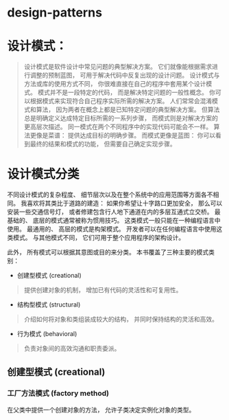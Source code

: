 # design-patterns

# 设计模式：

> 设计模式是软件设计中常见问题的典型解决方案。 它们就像能根据需求进行调整的预制蓝图， 可用于解决代码中反复出现的设计问题。
设计模式与方法或库的使用方式不同， 你很难直接在自己的程序中套用某个设计模式。 模式并不是一段特定的代码， 而是解决特定问题的一般性概念。 你可以根据模式来实现符合自己程序实际所需的解决方案。
人们常常会混淆模式和算法， 因为两者在概念上都是已知特定问题的典型解决方案。 但算法总是明确定义达成特定目标所需的一系列步骤， 而模式则是对解决方案的更高层次描述。 同一模式在两个不同程序中的实现代码可能会不一样。
算法更像是菜谱： 提供达成目标的明确步骤。 而模式更像是蓝图： 你可以看到最终的结果和模式的功能， 但需要自己确定实现步骤。

# 设计模式分类

不同设计模式的复杂程度、 细节层次以及在整个系统中的应用范围等方面各不相同。 我喜欢将其类比于道路的建造： 如果你希望让十字路口更加安全， 那么可以安装一些交通信号灯， 或者修建包含行人地下通道在内的多层互通式立交桥。
最基础的、 底层的模式通常被称为惯用技巧。 这类模式一般只能在一种编程语言中使用。
最通用的、 高层的模式是构架模式。 开发者可以在任何编程语言中使用这类模式。 与其他模式不同， 它们可用于整个应用程序的架构设计。

此外， 所有模式可以根据其意图或目的来分类。 本书覆盖了三种主要的模式类别：
- 创建型模式 (creational)
> 提供创建对象的机制， 增加已有代码的灵活性和可复用性。
- 结构型模式 (structural)
> 介绍如何将对象和类组装成较大的结构， 并同时保持结构的灵活和高效。
- 行为模式 (behavioral)
> 负责对象间的高效沟通和职责委派。

## 创建型模式 (creational)

### 工厂方法模式 (factory method)
在父类中提供一个创建对象的方法， 允许子类决定实例化对象的类型。


